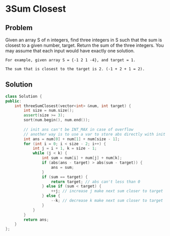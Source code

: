 3Sum Closest
============

Problem
-------

Given an array S of n integers, find three integers in S such that the sum is closest to a given number, target. Return the sum of the three integers. You may assume that each input would have exactly one solution.

    For example, given array S = {-1 2 1 -4}, and target = 1.

    The sum that is closest to the target is 2. (-1 + 2 + 1 = 2).


Solution
--------

```c++
class Solution {
public:
    int threeSumClosest(vector<int> &num, int target) {
        int size = num.size();
        assert(size >= 3);
        sort(num.begin(), num.end());
	
        // init ans can't be INT_MAX in case of overflow
        // another way is to use a var to store abs directly with init value INT_MAX
        int ans = num[0] + num[1] + num[size - 1];
        for (int i = 0; i < size - 2; i++) {
            int j = i + 1, k = size - 1;
            while (j < k) {
                int sum = num[i] + num[j] + num[k];
                if (abs(ans - target) > abs(sum - target)) {
                    ans = sum;
                }
                if (sum == target) {
                    return target; // abs can't less than 0
                } else if (sum < target) {
                    ++j; // increase j make next sum closer to target
                } else {
                    --k; // decrease k make next sum closer to target
                }
            }
        }
        return ans;
    }
};
```
